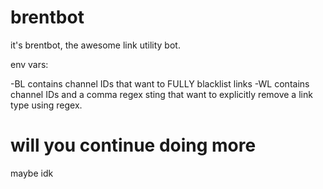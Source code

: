 # brentbot
it's brentbot, the awesome link utility bot.

env vars:

-BL contains channel IDs that want to FULLY blacklist links
-WL contains channel IDs and a comma regex sting that want to explicitly remove a link type using regex.

# will you continue doing more
maybe idk
